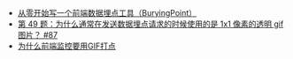 * [从零开始写一个前端数据埋点工具（BuryingPoint）](https://juejin.im/post/5d2c188651882547b2361bdf)
* [第 49 题：为什么通常在发送数据埋点请求的时候使用的是 1x1 像素的透明 gif 图片？ #87](https://github.com/Advanced-Frontend/Daily-Interview-Question/issues/87)
* [为什么前端监控要用GIF打点](https://mp.weixin.qq.com/s/v6R2w26qZkEilXY0mPUBCw?utm_source=tuicool&utm_medium=referral)

